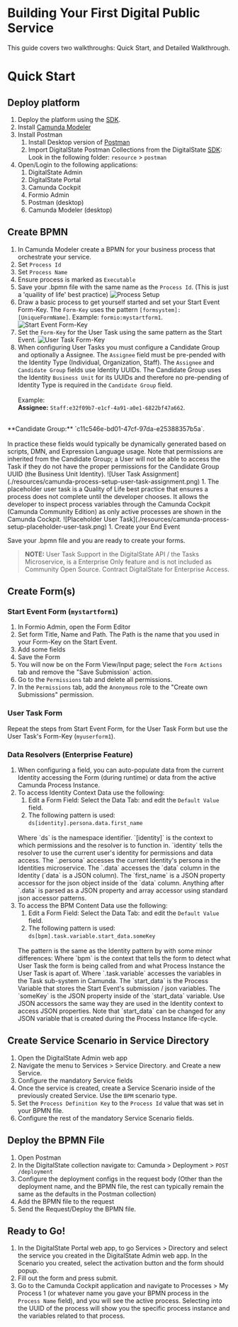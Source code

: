 # Building Your First Digital Public Service


This guide covers two walkthroughs: Quick Start, and Detailed Walkthrough.

# Quick Start

## Deploy platform

1. Deploy the platform using the [SDK](https://github.com/DigitalState/Sdk).
1. Install [Camunda Modeler](https://camunda.org/download/modeler/)
1. Install Postman
    1. Install Desktop version of [Postman](https://www.getpostman.com)
    1. Import DigitalState Postman Collections from the DigitalState [SDK](https://github.com/DigitalState/Sdk): Look in the following folder: `resource` > `postman`
1. Open/Login to the following applications:
    1. DigitalState Admin
    1. DigitalState Portal
    1. Camunda Cockpit
    1. Formio Admin
    1. Postman (desktop)
    1. Camunda Modeler (desktop)

## Create BPMN

1. In Camunda Modeler create a BPMN for your business process that orchestrate your service.
1. Set `Process Id`
1. Set `Process Name`
1. Ensure process is marked as `Executable`
1. Save your .bpmn file with the same name as the `Process Id`. (This is just a 'quaility of life' best practice)
![Process Setup](./resources/camunda-process-setup-process-wide.png)
1. Draw a basic process to get yourself started and set your Start Event Form-Key.  The `Form-Key` uses the pattern `[formsystem]:[UniqueFormName]`. Example: `formio:mystartform1`.
![Start Event Form-Key](./resources/camunda-process-setup-start-event.png)
1. Set the `Form-Key` for the User Task using the same pattern as the Start Event.
![User Task Form-Key](./resources/camunda-process-setup-user-task-form.png)
1. When configuring User Tasks you must configure a Candidate Group and optionally a Assignee.  The `Assignee` field must be pre-pended with the Identity Type (Individual, Organization, Staff).  The `Assignee` and `Candidate Group` fields use Identity UUIDs.  The Candidate Group uses the Identity `Business Unit` for its UUIDs and therefore no pre-pending of Identity Type is required in the `Candidate Group` field.
<br><br>
Example:<br>
**Assignee:** `Staff:e32f09b7-e1cf-4a91-a0e1-6822bf47a662`.
<br>
**Candidate Group:** `c11c546e-bd01-47cf-97da-e25388357b5a`.
<br><br>
In practice these fields would typically be dynamically generated based on scripts, DMN, and Expression Language usage. Note that permissions are inherited from the Candidate Group; a User will not be able to access the Task if they do not have the proper permissions for the Candidate Group UUID (the Business Unit Identity).
![User Task Assignment](./resources/camunda-process-setup-user-task-assignment.png)
1. The placeholder user task is a Quality of Life best practice that ensures a process does not complete until the developer chooses.  It allows the developer to inspect process variables through the Camunda Cockpit (Camunda Community Edition) as only active processes are shown in the Camunda Cockpit.
![Placeholder User Task](./resources/camunda-process-setup-placeholder-user-task.png)
1. Create your End Event

Save your .bpmn file and you are ready to create your forms.

>**NOTE:** User Task Support in the DigitalState API / the Tasks Microservice, is a Enterprise Only feature and is not included as Community Open Source.  Contract DigitalState for Enterprise Access.

## Create Form(s)

### Start Event Form (`mystartform1`)
1. In Formio Admin, open the Form Editor
1. Set form Title, Name and Path.  The Path is the name that you used in your Form-Key on the Start Event.
1. Add some fields
1. Save the Form
1. You will now be on the Form View/Input page; select the `Form Actions` tab and remove the "Save Submission` action.
1. Go to the `Permissions` tab and delete all permissions.
1. In the `Permissions` tab, add the `Anonymous` role to the "Create own Submissions" permission.

### User Task Form
Repeat the steps from Start Event Form, for the User Task Form but use the User Task's Form-Key (`myuserform1`).

### Data Resolvers (Enterprise Feature)

1. When configuring a field, you can auto-populate data from the current Identity accessing the Form (during runtime) or data from the active Camunda Process Instance.
1. To access Identity Context Data use the following:
    1. Edit a Form Field: Select the Data Tab: and edit the `Default Value` field.
    1. The following pattern is used:<br>
    `ds[identity].persona.data.first_name`
    <br>
    Where `ds` is the namespace identifier.  `[identity]` is the context to which permissions and the resolver is to function in.  `identity` tells the resolver to use the current user's identity for permissions and data access. The  `.persona` accesses the current Identity's persona in the Identities microservice. The `.data` accesses the `data` column in the Identity (`data` is a JSON column). The `first_name` is a JSON property accessor for the json object inside of the `data` column.  Anything after `.data` is parsed as a JSON property and array accessor using standard json accessor patterns.
1. To access the BPM Content Data use the following:
    1. Edit a Form Field: Select the Data Tab: and edit the `Default Value` field.
    1. The following pattern is used:<br>
    `ds[bpm].task.variable.start_data.someKey`
    <br>
    The pattern is the same as the Identity pattern by with some minor differences: Where `bpm` is the context that tells the form to detect what User Task the form is being called from and what Process Instance the User Task is apart of.  Where `.task.variable` accesses the variables in the Task sub-system in Camunda. The `start_data` is the Process Variable that stores the Start Event's submission / json variables.  The `someKey` is the JSON property inside of the `start_data` variable.  Use JSON accessors the same way they are used in the Identity context to access JSON properties.  Note that `start_data` can be changed for any JSON variable that is created during the Process Instance life-cycle.

## Create Service Scenario in Service Directory

1. Open the DigitalState Admin web app
1. Navigate the menu to Services > Service Directory. and Create a new Service.
1. Configure the mandatory Service fields
1. Once the service is created, create a Service Scenario inside of the previously created Service.  Use the `BPM` scenario type.
1. Set the `Process Definition Key` to the `Process Id` value that was set in your BPMN file.
1. Configure the rest of the mandatory Service Scenario fields.

## Deploy the BPMN File

1. Open Postman
1. In the DigitalState collection navigate to: Camunda > Deployment > `POST /deployment`
1. Configure the deployment configs in the request body (Other than the deployment name, and the BPMN file, the rest can typically remain the same as the defaults in the Postman collection)
1. Add the BPMN file to the request
1. Send the Request/Deploy the BPMN file.

## Ready to Go!

1. In the DigitalState Portal web app, to go Services > Directory and select the service you created in the DigitalState Admin web app.  In the Scenario you created, select the activation button and the form should popup.
1. Fill out the form and press submit.
1. Go to the Camunda Cockpit application and navigate to Processes > My Process 1 (or whatever name you gave your BPMN process in the `Process Name` field), and you will see the active process.  Selecting into the UUID of the process will show you the specific process instance and the variables related to that process.